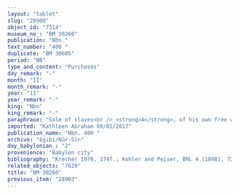 ```yaml
---
layout: "tablet"
slug: "28900"
object_id: "7314"
museum_no_: "BM 30260"
publication: "Nbn."
text_number: "400 "
duplicate: "BM 30605"
period: "NB"
type_and_content: "Purchases"
day_remark: "-"
month: "II"
month_remark: "-"
year: "11"
year_remark: "-"
king: "Nbn"
king_remark: "-"
paraphrase: "Sale of slaves<br /> <strong>A</strong>, of his own free will, sells <strong>C<sub>1</sub></strong> and his wife <strong><sup>f</sup>C<sub>2</sub></strong>, together with their 5 years old daughter <strong><sup>f</sup>C<sub>3</sub></strong>, (3 slaves in total) to <strong>B </strong>for an agreed purchase price amounting to 2 minas of silver. The seller guarantees against (suits brought by) a person acting unlawfully (<em>sēh&ucirc;</em>) or a person claiming (<em>pāqirānu</em>) that these slaves are palace servants (<em>arad ekalli</em>) or free persons (<em>mār ban&ecirc;</em>). Names of 4 witnesses and the scribe.<br /> &nbsp;<br /> <strong>A</strong> = Nab&ucirc;-ēre&scaron;/Tabnēa//Ahu-bāni; <strong>B</strong> = Itti-Marduk-balāṭu/Nab&ucirc;-ahhē-iddin//Egibi; <strong>C<sub>1</sub></strong> = Lūmur-dumqi-Bēl; <strong><sup>f</sup>C<sub>2</sub></strong> = <sup>f</sup>Sinun(t)u, wife of <strong>C<sub>1</sub></strong>; <strong><sup>f</sup>C<sub>3</sub></strong> = <sup>f</sup>Ina-Bāba-magāri-alsī&scaron;(?), daughter of <strong>C<sub>1</sub></strong> and <strong><sup>f</sup>C<sub>2</sub></strong>"
imported: "Kathleen Abraham 09/01/2017"
publication_name: "Nbn. 400 "
archive: "Egibi/Nūr-Sîn"
day_babylonian_: "2"
provenience: "Babylon city"
bibliography: "Krecher 1970, 174f.; Kohler and Peiser, BRL 4 (1898), 72f., 82; Koschaker 1911, 74."
related_objects: "7629"
title: "BM 30260"
previous_item: "28903"
---
```

